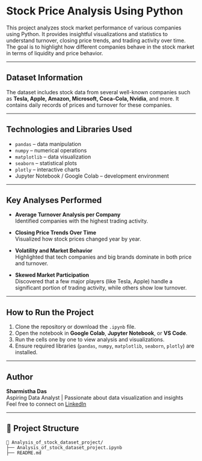 #  Stock Price Analysis Using Python

This project analyzes stock market performance of various companies using Python. It provides insightful visualizations and statistics to understand turnover, closing price trends, and trading activity over time. The goal is to highlight how different companies behave in the stock market in terms of liquidity and price behavior.

---

## Dataset Information

The dataset includes stock data from several well-known companies such as **Tesla, Apple, Amazon, Microsoft, Coca-Cola, Nvidia**, and more. It contains daily records of prices and turnover for these companies.


---

##  Technologies and Libraries Used

- `pandas` – data manipulation  
- `numpy` – numerical operations  
- `matplotlib` – data visualization  
- `seaborn` – statistical plots  
- `plotly` – interactive charts  
- Jupyter Notebook / Google Colab – development environment

---

##  Key Analyses Performed

- **Average Turnover Analysis per Company**  
  Identified companies with the highest trading activity.

- **Closing Price Trends Over Time**  
  Visualized how stock prices changed year by year.

- **Volatility and Market Behavior**  
  Highlighted that tech companies and big brands dominate in both price and turnover.

- **Skewed Market Participation**  
  Discovered that a few major players (like Tesla, Apple) handle a significant portion of trading activity, while others show low turnover.

---

## How to Run the Project

1. Clone the repository or download the `.ipynb` file.
2. Open the notebook in **Google Colab**, **Jupyter Notebook**, or **VS Code**.
3. Run the cells one by one to view analysis and visualizations.
4. Ensure required libraries (`pandas`, `numpy`, `matplotlib`, `seaborn`, `plotly`) are installed.

---

##  Author

**Sharmistha Das**  
Aspiring Data Analyst | Passionate about data visualization and insights  
Feel free to connect on [LinkedIn]([#](https://www.linkedin.com/in/sharmishtha-das8/)) 

---

## 📁 Project Structure
```text
📂 Analysis_of_stock_dataset_project/
├── Analysis_of_stock_dataset_project.ipynb
├── README.md
